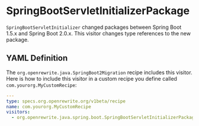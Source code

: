 # SpringBootServletInitializerPackage

`SpringBootServletInitializer` changed packages between Spring Boot 1.5.x and Spring Boot 2.0.x. This visitor changes type references to the new package.

## YAML Definition

The `org.openrewrite.java.SpringBoot2Migration` recipe includes this visitor. Here is how to include this visitor in a custom recipe you define called `com.yourorg.MyCustomRecipe`:

```yaml
---
type: specs.org.openrewrite.org/v1beta/recipe
name: com.yourorg.MyCustomRecipe 
visitors:
  - org.openrewrite.java.spring.boot.SpringBootServletInitializerPackage
```

